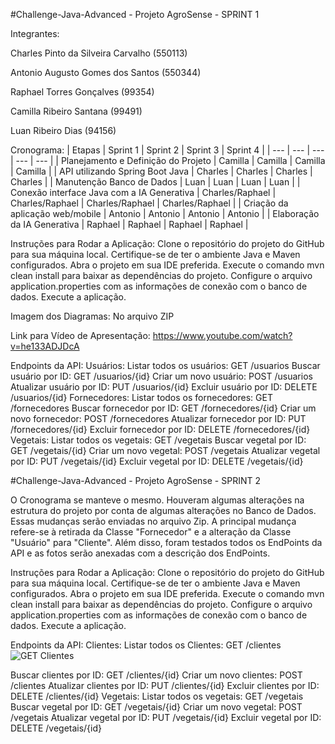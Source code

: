 #Challenge-Java-Advanced - Projeto AgroSense - SPRINT 1 

Integrantes:

Charles Pinto da Silveira Carvalho (550113) 

Antonio Augusto Gomes dos Santos (550344)

Raphael Torres Gonçalves (99354)

Camilla Ribeiro Santana (99491)

Luan Ribeiro Dias (94156)

Cronograma:
| Etapas | Sprint 1 | Sprint 2 | Sprint 3 | Sprint 4 |
| --- | --- | --- | --- | --- |
| Planejamento e Definição do Projeto | Camilla | Camilla | Camilla | Camilla |
| API utilizando Spring Boot Java | Charles | Charles | Charles | Charles |
| Manutenção Banco de Dados | Luan | Luan | Luan | Luan |
| Conexão interface Java com a IA Generativa | Charles/Raphael | Charles/Raphael | Charles/Raphael | Charles/Raphael |
| Criação da aplicação web/mobile | Antonio | Antonio | Antonio | Antonio |
| Elaboração da IA Generativa | Raphael | Raphael | Raphael | Raphael |

Instruções para Rodar a Aplicação:
Clone o repositório do projeto do GitHub para sua máquina local.
Certifique-se de ter o ambiente Java e Maven configurados.
Abra o projeto em sua IDE preferida.
Execute o comando mvn clean install para baixar as dependências do projeto.
Configure o arquivo application.properties com as informações de conexão com o banco de dados.
Execute a aplicação.

Imagem dos Diagramas:
No arquivo ZIP

Link para Vídeo de Apresentação:
https://www.youtube.com/watch?v=he133ADJDcA

Endpoints da API:
Usuários:
Listar todos os usuários: GET /usuarios
Buscar usuário por ID: GET /usuarios/{id}
Criar um novo usuário: POST /usuarios
Atualizar usuário por ID: PUT /usuarios/{id}
Excluir usuário por ID: DELETE /usuarios/{id}
Fornecedores:
Listar todos os fornecedores: GET /fornecedores
Buscar fornecedor por ID: GET /fornecedores/{id}
Criar um novo fornecedor: POST /fornecedores
Atualizar fornecedor por ID: PUT /fornecedores/{id}
Excluir fornecedor por ID: DELETE /fornecedores/{id}
Vegetais:
Listar todos os vegetais: GET /vegetais
Buscar vegetal por ID: GET /vegetais/{id}
Criar um novo vegetal: POST /vegetais
Atualizar vegetal por ID: PUT /vegetais/{id}
Excluir vegetal por ID: DELETE /vegetais/{id}

#Challenge-Java-Advanced - Projeto AgroSense - SPRINT 2

O Cronograma se manteve o mesmo. Houveram algumas alterações na estrutura do projeto por conta de algumas alterações no Banco de Dados. Essas mudanças serão enviadas no arquivo Zip.
A principal mudança refere-se à retirada da Classe "Fornecedor" e a alteração da Classe "Usuário" para "Cliente". Além disso, foram testados todos os EndPoints da API e as fotos serão anexadas com a descrição dos EndPoints.

Instruções para Rodar a Aplicação:
Clone o repositório do projeto do GitHub para sua máquina local.
Certifique-se de ter o ambiente Java e Maven configurados.
Abra o projeto em sua IDE preferida.
Execute o comando mvn clean install para baixar as dependências do projeto.
Configure o arquivo application.properties com as informações de conexão com o banco de dados.
Execute a aplicação.

Endpoints da API:
Clientes:
Listar todos os Clientes: GET /clientes
![GET Clientes](https://github.com/CharCarvalho/Challenge-Java-Advanced/assets/126685062/a551708f-17a9-4cf0-839e-ddbe1555ade4)

Buscar clientes por ID: GET /clientes/{id}
Criar um novo clientes: POST /clientes
Atualizar clientes por ID: PUT /clientes/{id}
Excluir clientes por ID: DELETE /clientes/{id}
Vegetais:
Listar todos os vegetais: GET /vegetais
Buscar vegetal por ID: GET /vegetais/{id}
Criar um novo vegetal: POST /vegetais
Atualizar vegetal por ID: PUT /vegetais/{id}
Excluir vegetal por ID: DELETE /vegetais/{id}
